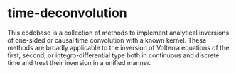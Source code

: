 # time-deconvolution
This codebase is a collection of methods to implement analytical inversions of one-sided or causal time convolution with a known kernel. These methods are broadly applicable to the inversion of Volterra equations of the first, second, or integro-differential type both in continuous and discrete time and treat their inversion in a unified manner.

